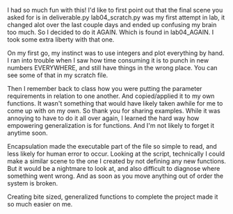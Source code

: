 I had so much fun with this!
I'd like to first point out that the final scene you asked for is in deliverable.py
lab04_scratch.py was my first attempt in lab, it changed alot over the last couple days and ended up confusing my brain too much.
So I decided to do it AGAIN. Which is found in lab04_AGAIN. I took some extra liberty with that one.

On my first go, my instinct was to use integers and plot everything by hand. 
I ran into trouble when I saw how time consuming it is to punch in new numbers EVERYWHERE, and still have things in the wrong place.
You can see some of that in my scratch file.

Then I remember back to class how you were putting the parameter requirements in relation to one another. And copied/applied it to my own functions.
It wasn't something that would have likely taken awhile for me to come up with on my own. So thank you for sharing examples.
While it was annoying to have to do it all over again, I learned the hard way how empowering generalization is for functions. 
And I'm not likely to forget it anytime soon.

Encapsulation made the executable part of the file so simple to read, and less likely for human error to occur. 
Looking at the script, technically I could make a similar scene to the one I created by not defining any new functions. 
But it would be a nightmare to look at, and also difficult to diagnose where something went wrong. And as soon as you 
move anything out of order the system is broken. 

Creating bite sized, generalized functions to complete the project made it so much easier on me.